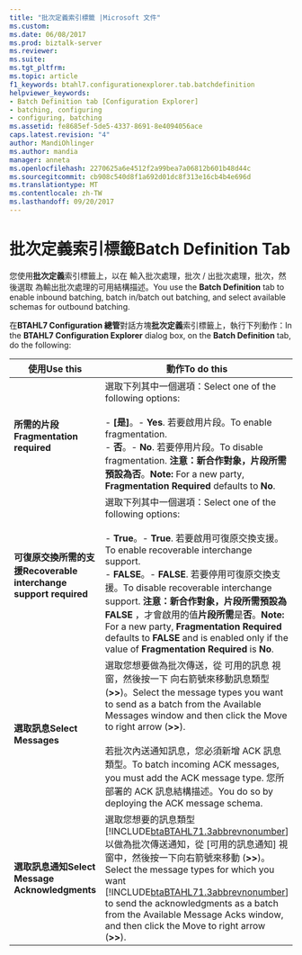 ```yaml
---
title: "批次定義索引標籤 |Microsoft 文件"
ms.custom: 
ms.date: 06/08/2017
ms.prod: biztalk-server
ms.reviewer: 
ms.suite: 
ms.tgt_pltfrm: 
ms.topic: article
f1_keywords: btahl7.configurationexplorer.tab.batchdefinition
helpviewer_keywords:
- Batch Definition tab [Configuration Explorer]
- batching, configuring
- configuring, batching
ms.assetid: fe8685ef-5de5-4337-8691-8e4094056ace
caps.latest.revision: "4"
author: MandiOhlinger
ms.author: mandia
manager: anneta
ms.openlocfilehash: 2270625a6e4512f2a99bea7a06812b601b48d44c
ms.sourcegitcommit: cb908c540d8f1a692d01dc8f313e16cb4b4e696d
ms.translationtype: MT
ms.contentlocale: zh-TW
ms.lasthandoff: 09/20/2017
---
```

# <a name="batch-definition-tab"></a><span data-ttu-id="5e1d5-102">批次定義索引標籤</span><span class="sxs-lookup"><span data-stu-id="5e1d5-102">Batch Definition Tab</span></span>
<span data-ttu-id="5e1d5-103">您使用**批次定義**索引標籤上，以在 輸入批次處理，批次 / 出批次處理，批次，然後選取 為輸出批次處理的可用結構描述。</span><span class="sxs-lookup"><span data-stu-id="5e1d5-103">You use the **Batch Definition** tab to enable inbound batching, batch in/batch out batching, and select available schemas for outbound batching.</span></span>  
  
 <span data-ttu-id="5e1d5-104">在**BTAHL7 Configuration 總管**對話方塊**批次定義**索引標籤上，執行下列動作：</span><span class="sxs-lookup"><span data-stu-id="5e1d5-104">In the **BTAHL7 Configuration Explorer** dialog box, on the **Batch Definition** tab, do the following:</span></span>  
  
|<span data-ttu-id="5e1d5-105">使用</span><span class="sxs-lookup"><span data-stu-id="5e1d5-105">Use this</span></span>|<span data-ttu-id="5e1d5-106">動作</span><span class="sxs-lookup"><span data-stu-id="5e1d5-106">To do this</span></span>|  
|--------------|----------------|  
|<span data-ttu-id="5e1d5-107">**所需的片段**</span><span class="sxs-lookup"><span data-stu-id="5e1d5-107">**Fragmentation required**</span></span>|<span data-ttu-id="5e1d5-108">選取下列其中一個選項：</span><span class="sxs-lookup"><span data-stu-id="5e1d5-108">Select one of the following options:</span></span><br /><br /> <span data-ttu-id="5e1d5-109">-   **[是]**。</span><span class="sxs-lookup"><span data-stu-id="5e1d5-109">-   **Yes**.</span></span> <span data-ttu-id="5e1d5-110">若要啟用片段。</span><span class="sxs-lookup"><span data-stu-id="5e1d5-110">To enable fragmentation.</span></span><br /><span data-ttu-id="5e1d5-111">-   **否**。</span><span class="sxs-lookup"><span data-stu-id="5e1d5-111">-   **No**.</span></span> <span data-ttu-id="5e1d5-112">若要停用片段。</span><span class="sxs-lookup"><span data-stu-id="5e1d5-112">To disable fragmentation.</span></span> <span data-ttu-id="5e1d5-113">**注意：**新合作對象，**片段所需**預設為**否**。</span><span class="sxs-lookup"><span data-stu-id="5e1d5-113">**Note:**  For a new party, **Fragmentation Required** defaults to **No**.</span></span>|  
|<span data-ttu-id="5e1d5-114">**可復原交換所需的支援**</span><span class="sxs-lookup"><span data-stu-id="5e1d5-114">**Recoverable interchange support required**</span></span>|<span data-ttu-id="5e1d5-115">選取下列其中一個選項：</span><span class="sxs-lookup"><span data-stu-id="5e1d5-115">Select one of the following options:</span></span><br /><br /> <span data-ttu-id="5e1d5-116">-   **True**。</span><span class="sxs-lookup"><span data-stu-id="5e1d5-116">-   **True**.</span></span> <span data-ttu-id="5e1d5-117">若要啟用可復原交換支援。</span><span class="sxs-lookup"><span data-stu-id="5e1d5-117">To enable recoverable interchange support.</span></span><br /><span data-ttu-id="5e1d5-118">-   **FALSE**。</span><span class="sxs-lookup"><span data-stu-id="5e1d5-118">-   **FALSE**.</span></span> <span data-ttu-id="5e1d5-119">若要停用可復原交換支援。</span><span class="sxs-lookup"><span data-stu-id="5e1d5-119">To disable recoverable interchange support.</span></span> <span data-ttu-id="5e1d5-120">**注意：**新合作對象，**片段所需**預設為**FALSE** ，才會啟用的值**片段所需**是**否**。</span><span class="sxs-lookup"><span data-stu-id="5e1d5-120">**Note:**  For a new party, **Fragmentation Required** defaults to **FALSE** and is enabled only if the value of **Fragmentation Required** is **No**.</span></span>|  
|<span data-ttu-id="5e1d5-121">**選取訊息**</span><span class="sxs-lookup"><span data-stu-id="5e1d5-121">**Select Messages**</span></span>|<span data-ttu-id="5e1d5-122">選取您想要做為批次傳送，從 可用的訊息 視窗，然後按一下 向右箭號來移動訊息類型 (**>>**)。</span><span class="sxs-lookup"><span data-stu-id="5e1d5-122">Select the message types you want to send as a batch from the Available Messages window and then click the Move to right arrow (**>>**).</span></span><br /><br /> <span data-ttu-id="5e1d5-123">若批次內送通知訊息，您必須新增 ACK 訊息類型。</span><span class="sxs-lookup"><span data-stu-id="5e1d5-123">To batch incoming ACK messages, you must add the ACK message type.</span></span> <span data-ttu-id="5e1d5-124">您所部署的 ACK 訊息結構描述。</span><span class="sxs-lookup"><span data-stu-id="5e1d5-124">You do so by deploying the ACK message schema.</span></span>|  
|<span data-ttu-id="5e1d5-125">**選取訊息通知**</span><span class="sxs-lookup"><span data-stu-id="5e1d5-125">**Select Message Acknowledgments**</span></span>|<span data-ttu-id="5e1d5-126">選取您想要的訊息類型[!INCLUDE[btaBTAHL71.3abbrevnonumber](../../includes/btabtahl71-3abbrevnonumber-md.md)]以做為批次傳送通知，從 [可用的訊息通知] 視窗中，然後按一下向右箭號來移動 (**>>**)。</span><span class="sxs-lookup"><span data-stu-id="5e1d5-126">Select the message types for which you want [!INCLUDE[btaBTAHL71.3abbrevnonumber](../../includes/btabtahl71-3abbrevnonumber-md.md)] to send the acknowledgments as a batch from the Available Message Acks window, and then click the Move to right arrow (**>>**).</span></span>|